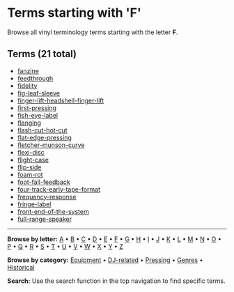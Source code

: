 # Terms starting with 'F'

Browse all vinyl terminology terms starting with the letter **F**.

## Terms (21 total)

- [fanzine](terms/f/fanzine/)
- [feedthrough](terms/f/feedthrough/)
- [fidelity](terms/f/fidelity/)
- [fig-leaf-sleeve](terms/f/fig-leaf-sleeve/)
- [finger-lift-headshell-finger-lift](terms/f/finger-lift-headshell-finger-lift/)
- [first-pressing](terms/f/first-pressing/)
- [fish-eye-label](terms/f/fish-eye-label/)
- [flanging](terms/f/flanging/)
- [flash-cut-hot-cut](terms/f/flash-cut-hot-cut/)
- [flat-edge-pressing](terms/f/flat-edge-pressing/)
- [fletcher-munson-curve](terms/f/fletcher-munson-curve/)
- [flexi-disc](terms/f/flexi-disc/)
- [flight-case](terms/f/flight-case/)
- [flip-side](terms/f/flip-side/)
- [foam-rot](terms/f/foam-rot/)
- [foot-fall-feedback](terms/f/foot-fall-feedback/)
- [four-track-early-tape-format](terms/f/four-track-early-tape-format/)
- [frequency-response](terms/f/frequency-response/)
- [fringe-label](terms/f/fringe-label/)
- [front-end-of-the-system](terms/f/front-end-of-the-system/)
- [full-range-speaker](terms/f/full-range-speaker/)


---

**Browse by letter:** [A](a.md) • [B](b.md) • [C](c.md) • [D](d.md) • [E](e.md) • [F](f.md) • [G](g.md) • [H](h.md) • [I](i.md) • [J](j.md) • [K](k.md) • [L](l.md) • [M](m.md) • [N](n.md) • [O](o.md) • [P](p.md) • [Q](q.md) • [R](r.md) • [S](s.md) • [T](t.md) • [U](u.md) • [V](v.md) • [W](w.md) • [X](x.md) • [Y](y.md) • [Z](z.md)

**Browse by category:** [Equipment](../tags/equipment.md) • [DJ-related](../tags/dj-related.md) • [Pressing](../tags/pressing.md) • [Genres](../tags/genres.md) • [Historical](../tags/historical.md)

**Search:** Use the search function in the top navigation to find specific terms.
